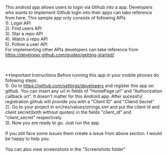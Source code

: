 This android app allows users to login via Gtihub into a app. Developers who wants to implement Github login into their apps can take 
reference from here. This sample app only consists of following APIs<br>
1). Login API<br>
2). Find users API<br>
3). Star a repo API<br>
4). Watch a repo API<br>
5). Follow a user API<br>
For implementing other APIs developers can take reference from https://developer.github.com/guides/getting-started/<br>

<br><br>
**Important Instructions
Before running this app in your mobile phones do following steps:<br>
1). Go to https://github.com/settings/developers and register this app on github. You can insert any url in fields of "HomePage url" and "Authorization callback url". It doesn't matter for this Android app. After sucessful registration github will provide you with a "Client ID" and "Cliend Secret"<br>
2). Go to your project in src/res/values/strings.xml and put the client id and client secret(both without quotes) in the fields "client_id" and "client_secret" respectively<br>
3). Now you are ready to go. Just run the app.<br>
<br>
If you still face some issues them create a issue from above section. I would be happy to help you.
<br>
<br>
You can also view screenshots in the "Screenshots folder"





